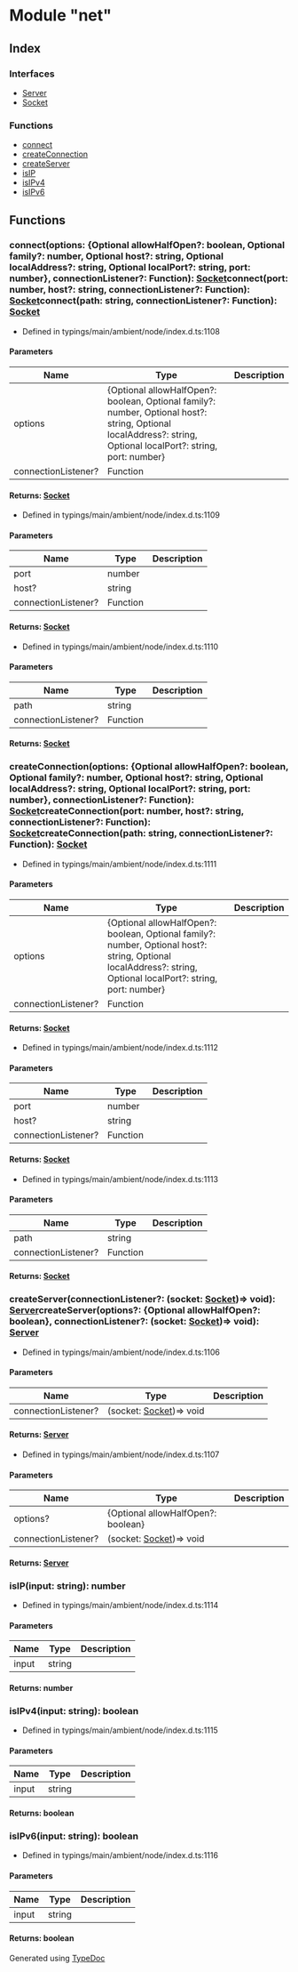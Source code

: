 # Module "net"


## Index

### Interfaces
* [Server](../interfaces/_typings_main_ambient_node_index_d_._net_.server.md)
* [Socket](../interfaces/_typings_main_ambient_node_index_d_._net_.socket.md)

### Functions
* [connect](_typings_main_ambient_node_index_d_._net_.md#connect)
* [createConnection](_typings_main_ambient_node_index_d_._net_.md#createconnection)
* [createServer](_typings_main_ambient_node_index_d_._net_.md#createserver)
* [isIP](_typings_main_ambient_node_index_d_._net_.md#isip)
* [isIPv4](_typings_main_ambient_node_index_d_._net_.md#isipv4)
* [isIPv6](_typings_main_ambient_node_index_d_._net_.md#isipv6)

## Functions

### connect(options: \{Optional allowHalfOpen?: boolean, Optional family?: number, Optional host?: string, Optional localAddress?: string, Optional localPort?: string, port: number\}, connectionListener?: Function): [Socket](../interfaces/_typings_main_ambient_node_index_d_._net_.socket.md)connect(port: number, host?: string, connectionListener?: Function): [Socket](../interfaces/_typings_main_ambient_node_index_d_._net_.socket.md)connect(path: string, connectionListener?: Function): [Socket](../interfaces/_typings_main_ambient_node_index_d_._net_.socket.md)
  
* Defined in typings/main/ambient/node/index.d.ts:1108


#### Parameters

| Name | Type | Description |
| ---- | ---- | ---- |
| options | \{Optional allowHalfOpen?: boolean, Optional family?: number, Optional host?: string, Optional localAddress?: string, Optional localPort?: string, port: number\}|  |
| connectionListener? | Function|  |

#### Returns: [Socket](../interfaces/_typings_main_ambient_node_index_d_._net_.socket.md)
  
* Defined in typings/main/ambient/node/index.d.ts:1109


#### Parameters

| Name | Type | Description |
| ---- | ---- | ---- |
| port | number|  |
| host? | string|  |
| connectionListener? | Function|  |

#### Returns: [Socket](../interfaces/_typings_main_ambient_node_index_d_._net_.socket.md)
  
* Defined in typings/main/ambient/node/index.d.ts:1110


#### Parameters

| Name | Type | Description |
| ---- | ---- | ---- |
| path | string|  |
| connectionListener? | Function|  |

#### Returns: [Socket](../interfaces/_typings_main_ambient_node_index_d_._net_.socket.md)

### createConnection(options: \{Optional allowHalfOpen?: boolean, Optional family?: number, Optional host?: string, Optional localAddress?: string, Optional localPort?: string, port: number\}, connectionListener?: Function): [Socket](../interfaces/_typings_main_ambient_node_index_d_._net_.socket.md)createConnection(port: number, host?: string, connectionListener?: Function): [Socket](../interfaces/_typings_main_ambient_node_index_d_._net_.socket.md)createConnection(path: string, connectionListener?: Function): [Socket](../interfaces/_typings_main_ambient_node_index_d_._net_.socket.md)
  
* Defined in typings/main/ambient/node/index.d.ts:1111


#### Parameters

| Name | Type | Description |
| ---- | ---- | ---- |
| options | \{Optional allowHalfOpen?: boolean, Optional family?: number, Optional host?: string, Optional localAddress?: string, Optional localPort?: string, port: number\}|  |
| connectionListener? | Function|  |

#### Returns: [Socket](../interfaces/_typings_main_ambient_node_index_d_._net_.socket.md)
  
* Defined in typings/main/ambient/node/index.d.ts:1112


#### Parameters

| Name | Type | Description |
| ---- | ---- | ---- |
| port | number|  |
| host? | string|  |
| connectionListener? | Function|  |

#### Returns: [Socket](../interfaces/_typings_main_ambient_node_index_d_._net_.socket.md)
  
* Defined in typings/main/ambient/node/index.d.ts:1113


#### Parameters

| Name | Type | Description |
| ---- | ---- | ---- |
| path | string|  |
| connectionListener? | Function|  |

#### Returns: [Socket](../interfaces/_typings_main_ambient_node_index_d_._net_.socket.md)

### createServer(connectionListener?: (socket: [Socket](../interfaces/_typings_main_ambient_node_index_d_._net_.socket.md))=> void): [Server](../interfaces/_typings_main_ambient_node_index_d_._net_.server.md)createServer(options?: \{Optional allowHalfOpen?: boolean\}, connectionListener?: (socket: [Socket](../interfaces/_typings_main_ambient_node_index_d_._net_.socket.md))=> void): [Server](../interfaces/_typings_main_ambient_node_index_d_._net_.server.md)
  
* Defined in typings/main/ambient/node/index.d.ts:1106


#### Parameters

| Name | Type | Description |
| ---- | ---- | ---- |
| connectionListener? | (socket: [Socket](../interfaces/_typings_main_ambient_node_index_d_._net_.socket.md))=> void|  |

#### Returns: [Server](../interfaces/_typings_main_ambient_node_index_d_._net_.server.md)
  
* Defined in typings/main/ambient/node/index.d.ts:1107


#### Parameters

| Name | Type | Description |
| ---- | ---- | ---- |
| options? | \{Optional allowHalfOpen?: boolean\}|  |
| connectionListener? | (socket: [Socket](../interfaces/_typings_main_ambient_node_index_d_._net_.socket.md))=> void|  |

#### Returns: [Server](../interfaces/_typings_main_ambient_node_index_d_._net_.server.md)

### isIP(input: string): number
  
* Defined in typings/main/ambient/node/index.d.ts:1114


#### Parameters

| Name | Type | Description |
| ---- | ---- | ---- |
| input | string|  |

#### Returns: number

### isIPv4(input: string): boolean
  
* Defined in typings/main/ambient/node/index.d.ts:1115


#### Parameters

| Name | Type | Description |
| ---- | ---- | ---- |
| input | string|  |

#### Returns: boolean

### isIPv6(input: string): boolean
  
* Defined in typings/main/ambient/node/index.d.ts:1116


#### Parameters

| Name | Type | Description |
| ---- | ---- | ---- |
| input | string|  |

#### Returns: boolean


Generated using [TypeDoc](http://typedoc.io)
